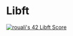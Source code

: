# Libft
[![rouali's 42 Libft Score](https://badge42.vercel.app/api/v2/clind2tqi003508ld56s1n6tk/project/2810239)](https://github.com/JaeSeoKim/badge42)
